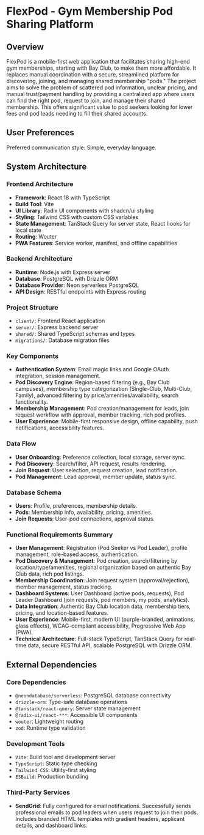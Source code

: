 # FlexPod - Gym Membership Pod Sharing Platform

## Overview
FlexPod is a mobile-first web application that facilitates sharing high-end gym memberships, starting with Bay Club, to make them more affordable. It replaces manual coordination with a secure, streamlined platform for discovering, joining, and managing shared membership "pods." The project aims to solve the problem of scattered pod information, unclear pricing, and manual trust/payment handling by providing a centralized app where users can find the right pod, request to join, and manage their shared membership. This offers significant value to pod seekers looking for lower fees and pod leads needing to fill their shared accounts.

## User Preferences
Preferred communication style: Simple, everyday language.

## System Architecture

### Frontend Architecture
- **Framework**: React 18 with TypeScript
- **Build Tool**: Vite
- **UI Library**: Radix UI components with shadcn/ui styling
- **Styling**: Tailwind CSS with custom CSS variables
- **State Management**: TanStack Query for server state, React hooks for local state
- **Routing**: Wouter
- **PWA Features**: Service worker, manifest, and offline capabilities

### Backend Architecture
- **Runtime**: Node.js with Express server
- **Database**: PostgreSQL with Drizzle ORM
- **Database Provider**: Neon serverless PostgreSQL
- **API Design**: RESTful endpoints with Express routing

### Project Structure
- `client/`: Frontend React application
- `server/`: Express backend server
- `shared/`: Shared TypeScript schemas and types
- `migrations/`: Database migration files

### Key Components
- **Authentication System**: Email magic links and Google OAuth integration, session management.
- **Pod Discovery Engine**: Region-based filtering (e.g., Bay Club campuses), membership type categorization (Single-Club, Multi-Club, Family), advanced filtering by price/amenities/availability, search functionality.
- **Membership Management**: Pod creation/management for leads, join request workflow with approval, member tracking, rich pod profiles.
- **User Experience**: Mobile-first responsive design, offline capability, push notifications, accessibility features.

### Data Flow
- **User Onboarding**: Preference collection, local storage, server sync.
- **Pod Discovery**: Search/filter, API request, results rendering.
- **Join Request**: User selection, request creation, lead notification.
- **Pod Management**: Lead approval, member update, status sync.

### Database Schema
- **Users**: Profile, preferences, membership details.
- **Pods**: Membership info, availability, pricing, amenities.
- **Join Requests**: User-pod connections, approval status.

### Functional Requirements Summary
- **User Management**: Registration (Pod Seeker vs Pod Leader), profile management, role-based access, authentication.
- **Pod Discovery & Management**: Pod creation, search/filtering by location/type/amenities, regional organization based on authentic Bay Club data, rich pod listings.
- **Membership Coordination**: Join request system (approval/rejection), member management, status tracking.
- **Dashboard Systems**: User Dashboard (active pods, requests), Pod Leader Dashboard (join requests, pod members, my pods, analytics).
- **Data Integration**: Authentic Bay Club location data, membership tiers, pricing, and location-based features.
- **User Experience**: Mobile-first, modern UI (purple-branded, animations, glass effects), WCAG-compliant accessibility, Progressive Web App (PWA).
- **Technical Architecture**: Full-stack TypeScript, TanStack Query for real-time data, secure RESTful API, scalable PostgreSQL with Drizzle ORM.

## External Dependencies

### Core Dependencies
- `@neondatabase/serverless`: PostgreSQL database connectivity
- `drizzle-orm`: Type-safe database operations
- `@tanstack/react-query`: Server state management
- `@radix-ui/react-***`: Accessible UI components
- `wouter`: Lightweight routing
- `zod`: Runtime type validation

### Development Tools
- `Vite`: Build tool and development server
- `TypeScript`: Static type checking
- `Tailwind CSS`: Utility-first styling
- `ESBuild`: Production bundling

### Third-Party Services
- **SendGrid**: Fully configured for email notifications. Successfully sends professional emails to pod leaders when users request to join their pods. Includes branded HTML templates with gradient headers, applicant details, and dashboard links.